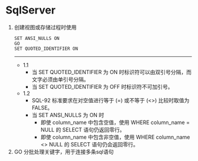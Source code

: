 # SqlServer
1. 创建视图或存储过程时使用
    ```
    SET ANSI_NULLS ON
    GO
    SET QUOTED_IDENTIFIER ON
    ```
    ---
    + 1.1
      + 当 SET QUOTED_IDENTIFIER 为 ON 时标识符可以由双引号分隔，而文字必须由单引号分隔。
      + 当 SET QUOTED_IDENTIFIER 为 OFF 时标识符不可加引号。
    + 1.2
      + SQL-92 标准要求在对空值进行等于 (=) 或不等于 (<>) 比较时取值为 FALSE。
      + 当 SET ANSI_NULLS 为 ON 时
        + 即使 column_name 中包含空值，使用 WHERE column_name = NULL 的 SELECT 语句仍返回零行。
        + 即使 column_name 中包含非空值，使用 WHERE column_name <> NULL 的 SELECT 语句仍会返回零行。
2. GO
 分批处理关键字，用于连接多条sql语句
